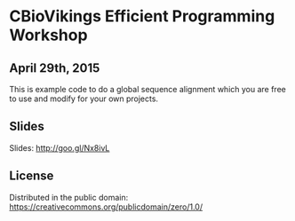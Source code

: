 
# CBioVikings Efficient Programming Workshop
## April 29th, 2015

This is example code to do a global sequence alignment which you are free to use and modify for your own projects.

## Slides

Slides: http://goo.gl/Nx8ivL

## License

Distributed in the public domain: https://creativecommons.org/publicdomain/zero/1.0/

